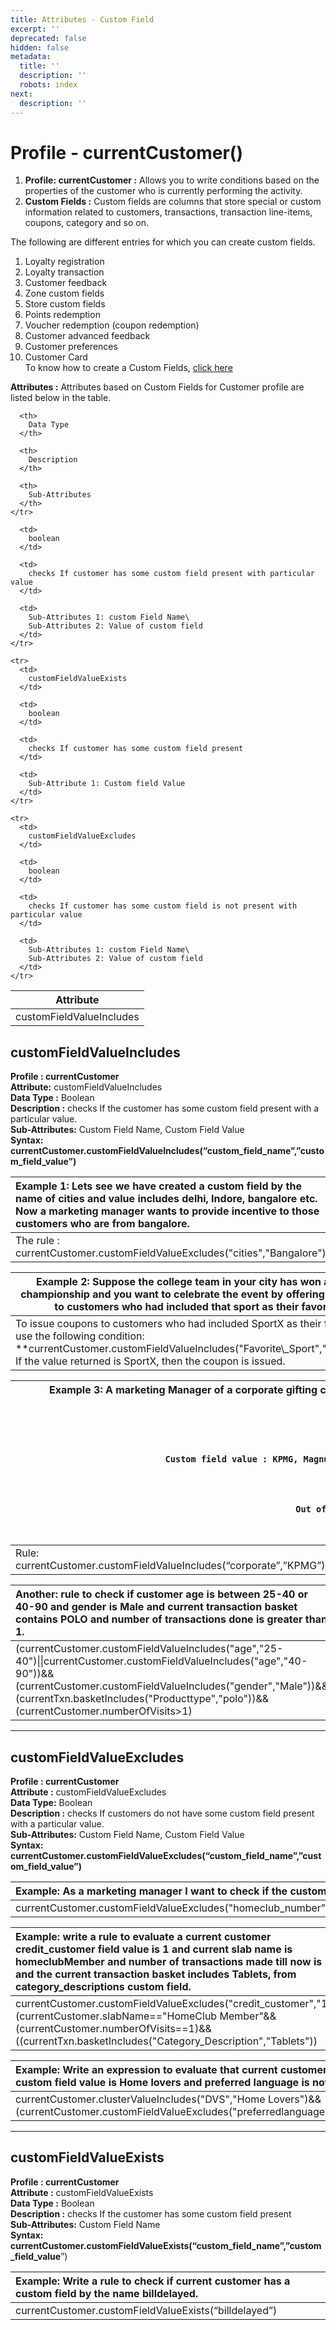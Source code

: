 ```yaml
---
title: Attributes - Custom Field
excerpt: ''
deprecated: false
hidden: false
metadata:
  title: ''
  description: ''
  robots: index
next:
  description: ''
---
```

# Profile - currentCustomer()

1. **Profile: currentCustomer :** Allows you to write conditions based on the properties of the customer who is currently performing the activity.
2. **Custom Fields :** Custom fields are columns that store special or custom information related to customers, transactions, transaction line-items, coupons, category and so on. 

The following are different entries for which you can create custom fields.

1. Loyalty registration
2. Loyalty transaction
3. Customer feedback
4. Zone custom fields
5. Store custom fields
6. Points redemption
7. Voucher redemption (coupon redemption)
8. Customer advanced feedback
9. Customer preferences
10. Customer Card\
    To know how to create a Custom Fields, [click here](https://docs.capillarytech.com/docs/data-fields#create-new-custom-fields)

**Attributes :** Attributes based on Custom Fields for Customer profile are listed below in the table.

<Table align={["left","left","left","left"]}>
  <thead>
    <tr>
      <th>
        Attribute
      </th>

      <th>
        Data Type
      </th>

      <th>
        Description
      </th>

      <th>
        Sub-Attributes
      </th>
    </tr>
  </thead>

  <tbody>
    <tr>
      <td>
        customFieldValueIncludes
      </td>

      <td>
        boolean
      </td>

      <td>
        checks If customer has some custom field present with particular value
      </td>

      <td>
        Sub-Attributes 1: custom Field Name\
        Sub-Attributes 2: Value of custom field
      </td>
    </tr>

    <tr>
      <td>
        customFieldValueExists
      </td>

      <td>
        boolean
      </td>

      <td>
        checks If customer has some custom field present
      </td>

      <td>
        Sub-Attribute 1: Custom field Value
      </td>
    </tr>

    <tr>
      <td>
        customFieldValueExcludes
      </td>

      <td>
        boolean
      </td>

      <td>
        checks If customer has some custom field is not present with particular value
      </td>

      <td>
        Sub-Attributes 1: custom Field Name\
        Sub-Attributes 2: Value of custom field
      </td>
    </tr>
  </tbody>
</Table>

## **customFieldValueIncludes**

**Profile : currentCustomer**\
**Attribute:** customFieldValueIncludes\
**Data Type :** Boolean\
**Description :** checks If the customer has some custom field present with a particular value.\
**Sub-Attributes:** Custom Field Name, Custom Field Value\
**Syntax: currentCustomer.customFieldValueIncludes(“custom\_field\_name”,”custom\_field\_value”)**

| Example 1: Lets see we have created a custom field by the name of cities and value includes delhi, Indore, bangalore etc. Now a marketing manager wants to provide incentive to those customers who are from bangalore. |
| :---------------------------------------------------------------------------------------------------------------------------------------------------------------------------------------------------------------------- |
| The rule : currentCustomer.customFieldValueExcludes("cities","Bangalore")                                                                                                                                               |

<Table align={["left"]}>
  <thead>
    <tr>
      <th>
        Example 2: Suppose the college team in your city has won a major championship and you want to celebrate the event by offering discounts to customers who had included that sport as their favorite.
      </th>
    </tr>
  </thead>

  <tbody>
    <tr>
      <td>
        To issue coupons to customers who had included SportX as their favorite, use the following condition:
        **currentCustomer.customFieldValueIncludes("Favorite\_Sport","SportX")**
        If the value returned is SportX, then the coupon is issued.
      </td>
    </tr>
  </tbody>
</Table>

<Table align={["left"]}>
  <thead>
    <tr>
      <th>
        Example 3: A marketing Manager of a corporate gifting company wanted to select the customers from selected companies to send the communication of the latest festival offers.







        Custom field name : corporate




        Custom field value : KPMG, Magnus India,Polaris, Time of India,RENAISSANCE, Epicenter Technology, Capillary, "NESS TECHNOLOGIES".




        Out of all the values, they want to send communication to KPMG, CAPILLARY, TOI
      </th>
    </tr>
  </thead>

  <tbody>
    <tr>
      <td>
        Rule: currentCustomer.customFieldValueIncludes(“corporate”,”KPMG”)||currentCustomer.customFieldValueIncludes(“corporate”,”TOI”)||currentCustomer.customFieldValueIncludes(“corporate”,”capillary”)
      </td>
    </tr>
  </tbody>
</Table>

| Another: rule to check if customer age is between 25-40 or 40-90 and gender is Male and current transaction basket contains POLO and number of transactions done is greater than 1.                                                                                      |
| :----------------------------------------------------------------------------------------------------------------------------------------------------------------------------------------------------------------------------------------------------------------------- |
| (currentCustomer.customFieldValueIncludes("age","25-40")\|\|currentCustomer.customFieldValueIncludes("age","40-90"))&&(currentCustomer.customFieldValueIncludes("gender","Male"))&&(currentTxn.basketIncludes("Producttype","polo"))&&(currentCustomer.numberOfVisits>1) |

***

## **customFieldValueExcludes**

**Profile : currentCustomer**\
**Attribute :** customFieldValueExcludes **\
Data Type:** Boolean\
**Description :** checks If customers do not have some custom field present with a particular value.\
**Sub-Attributes:** Custom Field Name, Custom Field Value\
**Syntax: currentCustomer.customFieldValueExcludes(“custom\_field\_name”,”custom\_field\_value”)**

| Example: As a marketing manager I want to check if the customer is from homeclub\_number and value 12 or 11.                           |
| :------------------------------------------------------------------------------------------------------------------------------------- |
| currentCustomer.customFieldValueExcludes("homeclub\_number","12")\|\|currentCustomer.customFieldValueExcludes("homeclub\_number","11") |

| Example: write a rule to evaluate a current customer credit\_customer field value is 1 and current slab name is homeclubMember and number of transactions made till now is 1 and the current transaction basket includes Tablets, from category\_descriptions custom field. |
| :-------------------------------------------------------------------------------------------------------------------------------------------------------------------------------------------------------------------------------------------------------------------------- |
| currentCustomer.customFieldValueExcludes("credit\_customer","1")&&(currentCustomer.slabName=="HomeClub Member"&&(currentCustomer.numberOfVisits==1)&&((currentTxn.basketIncludes("Category\_Description","Tablets"))                                                        |

| Example: Write an expression to evaluate that current customer, DVS custom field value is Home lovers and preferred language is not Arabic. |
| :------------------------------------------------------------------------------------------------------------------------------------------ |
| currentCustomer.clusterValueIncludes("DVS","Home Lovers")&&(currentCustomer.customFieldValueExcludes("preferredlanguage","Arabic"))         |

***

## **customFieldValueExists**

**Profile : currentCustomer**\
**Attribute :** customFieldValueExists\
**Data Type :** Boolean\
**Description :** checks If the customer has some custom field present\
**Sub-Attributes:** Custom Field Name\
**Syntax: currentCustomer.customFieldValueExists(“custom\_field\_name”,”custom\_field\_value**”)

| Example: Write a rule to check if current customer has a custom field by the name billdelayed. |
| :--------------------------------------------------------------------------------------------- |
| currentCustomer.customFieldValueExists(“billdelayed”)                                          |
